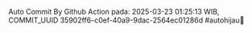 Auto Commit By Github Action pada: 2025-03-23 01:25:13 WIB, COMMIT_UUID 35902ff6-c0ef-40a9-9dac-2564ec01286d #autohijau🗿
